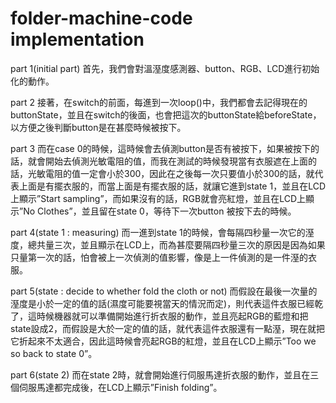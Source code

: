 # folder-machine-code implementation
part 1(initial part)
首先，我們會對溫溼度感測器、button、RGB、LCD進行初始化的動作。

part 2
接著，在switch的前面，每進到一次loop()中，我們都會去記得現在的buttonState，並且在switch的後面，也會把這次的buttonState給beforeState，以方便之後判斷button是在甚麼時候被按下。

part 3
而在case 0的時候，這時候會去偵測button是否有被按下，如果被按下的話，就會開始去偵測光敏電阻的值，而我在測試的時候發現當有衣服遮在上面的話，光敏電阻的值一定會小於300，因此在之後每一次只要值小於300的話，就代表上面是有擺衣服的，而當上面是有擺衣服的話，就讓它進到state 1，並且在LCD上顯示”Start sampling”，而如果沒有的話，RGB就會亮紅燈，並且在LCD上顯示”No Clothes”，並且留在state 0，等待下一次button 被按下去的時候。

part 4(state 1 : measuring)
而一進到state 1的時候，會每隔四秒量一次它的溼度，總共量三次，並且顯示在LCD上，而為甚麼要隔四秒量三次的原因是因為如果只量第一次的話，怕會被上一次偵測的值影響，像是上一件偵測的是一件溼的衣服。

part 5(state : decide to whether fold the cloth or not)
而假設在最後一次量的溼度是小於一定的值的話(濕度可能要視當天的情況而定)，則代表這件衣服已經乾了，這時候機器就可以準備開始進行折衣服的動作，並且亮起RGB的藍燈和把state設成2，而假設是大於一定的值的話，就代表這件衣服還有一點溼，現在就把它折起來不太適合，因此這時候會亮起RGB的紅燈，並且在LCD上顯示”Too we so back to state 0”。

part 6(state 2)
而在state 2時，就會開始進行伺服馬達折衣服的動作，並且在三個伺服馬達都完成後，在LCD上顯示”Finish folding”。

